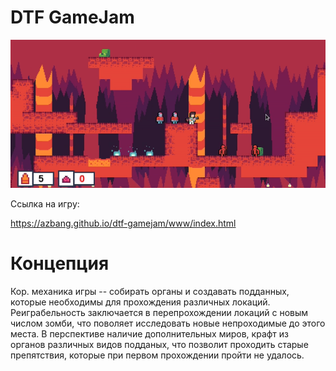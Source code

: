 # DTF GameJam

![screen](./screen.png)

Ссылка на игру:

https://azbang.github.io/dtf-gamejam/www/index.html

# Концепция

Кор. механика игры -- собирать органы и создавать подданных, которые необходимы для прохождения различных локаций.
Реиграбельность заключается в перепрохождении локаций с новым числом зомби, что поволяет исследовать новые непроходимые до этого места. В перспективе наличие дополнительных миров, крафт из органов различных видов подданых, что позволит проходить старые препятствия, которые при первом прохождении пройти не удалось.
